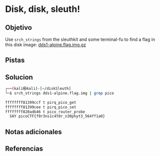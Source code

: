# Disk, disk, sleuth!

## Objetivo
Use `srch_strings` from the sleuthkit and some terminal-fu to find a flag in this disk image: [dds1-alpine.flag.img.gz](https://mercury.picoctf.net/static/2f998eee12730cf5766624681212a441/dds1-alpine.flag.img.gz)

## Pistas

## Solucion
```bash
┌──(kali㉿kali)-[~/diskSleuth]
└─$ srch_strings dds1-alpine.flag.img | grep pico
               
ffffffff81399ccf t pirq_pico_get
ffffffff81399cee t pirq_pico_set
ffffffff820adb46 t pico_router_probe
  SAY picoCTF{f0r3ns1c4t0r_n30phyt3_564ff1a0}
```

## Notas adicionales

## Referencias